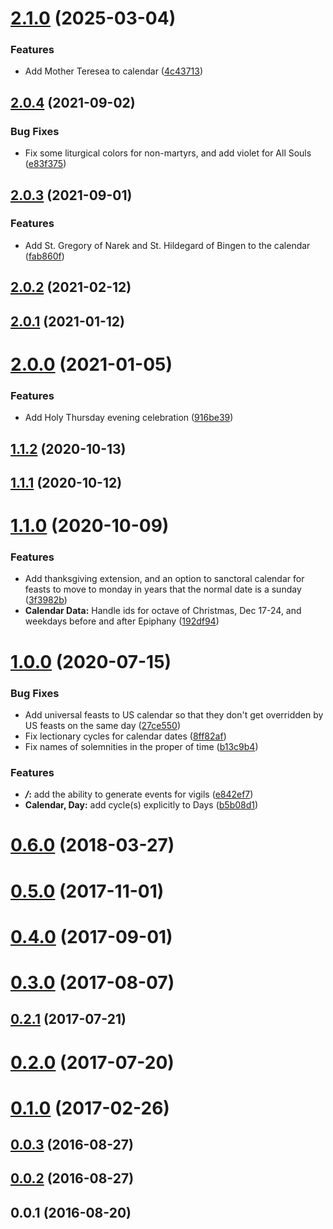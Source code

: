 # [2.1.0](https://github.com/Lumen-de-Lumine/calendarium-romanum/compare/v2.0.4...v2.1.0) (2025-03-04)


### Features

* Add Mother Teresea to calendar ([4c43713](https://github.com/Lumen-de-Lumine/calendarium-romanum/commit/4c437139598badc08c1c843ea66c47f008df15f4))



## [2.0.4](https://github.com/Lumen-de-Lumine/calendarium-romanum/compare/v2.0.3...v2.0.4) (2021-09-02)


### Bug Fixes

* Fix some liturgical colors for non-martyrs, and add violet for All Souls ([e83f375](https://github.com/Lumen-de-Lumine/calendarium-romanum/commit/e83f375699bc69f9dea29e270d28e7324a24a45d))



## [2.0.3](https://github.com/Lumen-de-Lumine/calendarium-romanum/compare/v2.0.2...v2.0.3) (2021-09-01)


### Features

* Add St. Gregory of Narek and St. Hildegard of Bingen to the calendar ([fab860f](https://github.com/Lumen-de-Lumine/calendarium-romanum/commit/fab860f26bb64dc53b435983c51f9ca4a9c0a094))



## [2.0.2](https://github.com/Lumen-de-Lumine/calendarium-romanum/compare/v2.0.1...v2.0.2) (2021-02-12)



## [2.0.1](https://github.com/Lumen-de-Lumine/calendarium-romanum/compare/v2.0.0...v2.0.1) (2021-01-12)



# [2.0.0](https://github.com/Lumen-de-Lumine/calendarium-romanum/compare/v1.1.2...v2.0.0) (2021-01-05)


### Features

* Add Holy Thursday evening celebration ([916be39](https://github.com/Lumen-de-Lumine/calendarium-romanum/commit/916be39b1861bfedd09a5c52795c5b448ad50e8b))



## [1.1.2](https://github.com/Lumen-de-Lumine/calendarium-romanum/compare/v1.1.1...v1.1.2) (2020-10-13)



## [1.1.1](https://github.com/Lumen-de-Lumine/calendarium-romanum/compare/v1.1.0...v1.1.1) (2020-10-12)



# [1.1.0](https://github.com/Lumen-de-Lumine/calendarium-romanum/compare/v1.0.0...v1.1.0) (2020-10-09)


### Features

* Add thanksgiving extension, and an option to sanctoral calendar for feasts to move to monday in years that the normal date is a sunday ([3f3982b](https://github.com/Lumen-de-Lumine/calendarium-romanum/commit/3f3982b8fcec4ee826adeeb0627c6c0a326eeefb))
* **Calendar Data:** Handle ids for octave of Christmas, Dec 17-24, and weekdays before and after Epiphany ([192df94](https://github.com/Lumen-de-Lumine/calendarium-romanum/commit/192df9470769c2076fd7ae975544fc5a11010bfc))



# [1.0.0](https://github.com/Lumen-de-Lumine/calendarium-romanum/compare/v0.6.0...v1.0.0) (2020-07-15)


### Bug Fixes

* Add universal feasts to US calendar so that they don't get overridden by US feasts on the same day ([27ce550](https://github.com/Lumen-de-Lumine/calendarium-romanum/commit/27ce550c0df6096719194eb9debc4dabf83153c6))
* Fix lectionary cycles for calendar dates ([8ff82af](https://github.com/Lumen-de-Lumine/calendarium-romanum/commit/8ff82af4d432db5f635954d51b60c4c339f1c68e))
* Fix names of solemnities in the proper of time ([b13c9b4](https://github.com/Lumen-de-Lumine/calendarium-romanum/commit/b13c9b4f8a7672024e4b53d8b8a9dc46874225a6))


### Features

* ***/*:** add the ability to generate events for vigils ([e842ef7](https://github.com/Lumen-de-Lumine/calendarium-romanum/commit/e842ef753c7f8296ba2c6e2c48de054d1add10d5))
* **Calendar, Day:** add cycle(s) explicitly to Days ([b5b08d1](https://github.com/Lumen-de-Lumine/calendarium-romanum/commit/b5b08d1df5a291bf7c5ce1aaea897732ff81d763))



# [0.6.0](https://github.com/Lumen-de-Lumine/calendarium-romanum/compare/v0.5.0...v0.6.0) (2018-03-27)



# [0.5.0](https://github.com/Lumen-de-Lumine/calendarium-romanum/compare/v0.4.0...v0.5.0) (2017-11-01)



# [0.4.0](https://github.com/Lumen-de-Lumine/calendarium-romanum/compare/v0.3.0...v0.4.0) (2017-09-01)



# [0.3.0](https://github.com/Lumen-de-Lumine/calendarium-romanum/compare/v0.2.1...v0.3.0) (2017-08-07)



## [0.2.1](https://github.com/Lumen-de-Lumine/calendarium-romanum/compare/v0.2.0...v0.2.1) (2017-07-21)



# [0.2.0](https://github.com/Lumen-de-Lumine/calendarium-romanum/compare/v0.1.0...v0.2.0) (2017-07-20)



# [0.1.0](https://github.com/Lumen-de-Lumine/calendarium-romanum/compare/v0.0.3...v0.1.0) (2017-02-26)



## [0.0.3](https://github.com/Lumen-de-Lumine/calendarium-romanum/compare/v0.0.2...v0.0.3) (2016-08-27)



## [0.0.2](https://github.com/Lumen-de-Lumine/calendarium-romanum/compare/v0.0.1...v0.0.2) (2016-08-27)



## 0.0.1 (2016-08-20)



